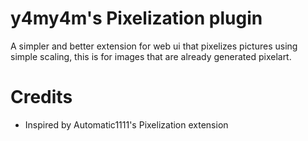 # y4my4m's Pixelization plugin

A simpler and better extension for web ui that pixelizes pictures using simple scaling, this is for images that are already generated pixelart.

# Credits

* Inspired by Automatic1111's Pixelization extension